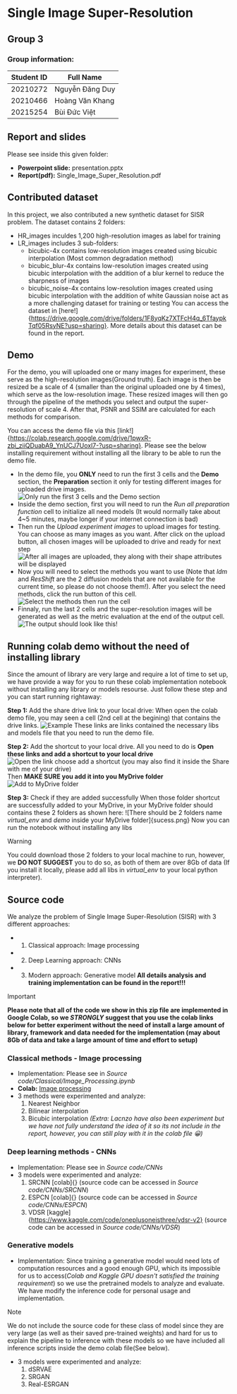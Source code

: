 # **Single Image Super-Resolution**
## Group 3
### Group information:

| Student ID | Full Name        |
| ---------- | ---------------- |
| 20210272   | Nguyễn Đăng Duy  |
| 20210466   | Hoàng Văn Khang  |
| 20215254   | Bùi Đức Việt     |

## Report and slides
Please see inside this given folder:
- **Powerpoint slide:** presentation.pptx
- **Report(pdf):** Single_Image_Super_Resolution.pdf

## Contributed dataset
In this project, we also contributed a new synthetic dataset for SISR problem. The dataset contains 2 folders:
- HR_images inculdes 1,200 high-resolution images as label for training
- LR_images includes 3 sub-folders: 
    - bicubic-4x contains low-resolution images created using bicubic interpolation (Most common degradation method)
    - bicubic_blur-4x contains low-resolution images created using bicubic interpolation with the addition of a blur kernel to reduce the sharpness of images
    - bicubic_noise-4x contains low-resolution images created using bicubic interpolation with the addition of white Gaussian noise act as a more challenging dataset for training or testing
You can access the dataset in [here!]{https://drive.google.com/drive/folders/1F8yqKz7XTFcH4q_6TfaypkTqf05RsyNE?usp=sharing}. More details about this dataset can be found in the report.

## Demo
For the demo, you will uploaded one or many images for experiment, these serve as the high-resolution images(Ground truth). Each image is then be resized be a scale of 4 (smaller than the original uploaded one by 4 times), which serve as the low-resolution image.
These resized images will then go through the pipeline of the methods you select and output the super-resolution of scale 4. After that, PSNR and SSIM are calculated for each methods for comparison.

You can access the demo file via this [link!]{https://colab.research.google.com/drive/1pwxR-zbi_ziiQDuabA9_YnUCJ7Uoxl7-?usp=sharing}.
Please see the below installing requirement without installing all the library to be able to run the demo file. 
- In the demo file, you **ONLY** need to run the first 3 cells and the **Demo** section, the **Preparation** section it only for testing different images for uploaded drive images.
![Only run the first 3 cells and the *Demo* section](run_demo.png)
- Inside the demo section, first you will need to run the *Run all preparation function* cell to initialize all need models (It would normally take about 4~5 minutes, maybe longer if your internet connection is bad)
- Then run the *Upload experiment images* to upload images for testing. You can choose as many images as you want. After click on the upload button, all chosen images will be uploaded to drive and ready for next step
![After all images are uploaded, they along with their shape attributes will be displayed](upload_image.png)
- Now you will need to select the methods you want to use (Note that *ldm* and *ResShift* are the 2 diffusion models that are not available for the current time, so please do not choose them!). After you select the need methods, click the run button of this cell.
![Select the methods then run the cell](select.png)
- Finnaly, run the last 2 cells and the super-resolution images will be generated as well as the metric evaluation at the end of the output cell.
![The output should look like this!](output.png)


## Running colab demo without the need of installing library
Since the amount of library are very large and require a lot of time to set up, we have provide a way for you to run these colab implementation notebook without installing any library or models resourse. 
Just follow these step and you can start running rightaway:

**Step 1:** Add the share drive link to your local drive:
    When open the colab demo file, you may seen a cell (2nd cell at the begining) that contains the drive links.
    ![Example](demo.png)
    These links are links contained the necessary libs and models file that you need to run the demo file. 
    
**Step 2:** Add the shortcut to your local drive. All you need to do is **Open these links and add a shortcut to your local drive**
    ![Open the link choose add a shortcut (you may also find it inside the *Share with me* of your drive)](short_cut.png)
    Then **MAKE SURE you add it into you MyDrive folder**
    ![Add to MyDrive folder](add_to_mydrive.png)
    
**Step 3:** Check if they are added successfully
    When those folder shortcut are successfully added to your MyDrive, in your MyDrive folder should contains these 2 folders as shown here:
    ![There should be 2 folders name *virtual_env* and *demo* inside your MyDrive folder]{sucess.png}
    Now you can run the notebook without installing any libs

> [!WARNING]
> You could download those 2 folders to your local machine to run, however, we **DO NOT SUGGEST** you to do so, as both of them are over 8Gb of data (If you install it locally, please add all libs in *virtual_env* to your local python interpreter).

## Source code
We analyze the problem of Single Image Super-Resolution (SISR) with 3 different approaches:
- 1. Classical approach: Image processing
- 2. Deep Learning approach: CNNs
- 3. Modern approach: Generative model
**All details analysis and training implementation can be found in the report!!!**

> [!IMPORTANT]
> **Please note that all of the code we show in this zip file are implemented in Google Colab, so we _STRONGLY_ suggest that you use the colab links below for better experiment without the need of install a large amount of library, framework and data needed for the implementation (may about 8Gb of data and take a large amount of time and effort to setup)**


### Classical methods - Image processing
- Implementation: Please see in *Source code/Classical/Image_Processing.ipynb*
- **Colab:** [Image processing](https://colab.research.google.com/drive/1H-nwYogCMbNOUc_9gZeuDSIn1N80CZXz?usp=sharing&fbclid=IwZXh0bgNhZW0CMTAAAR3nHwLsXaLj-D4fXTl12ha5f2ZI95Zr61k3wia5SHeMuFonrLIp34UuQI0_aem_ASV4ApBFi0bVaKoc9onfRMpxa11chVX1SPii8tF1odshOsd6qwa7d__4TpGcMxXuv7kwxJzX4xSOTarSQQmzRqe4#scrollTo=m6UhUsLR_9ZS)
- 3 methods were experimented and analyze:
    1. Nearest Neighbor
    2. Bilinear interpolation
    3. Bicubic interpolation
*(Extra: Lacnzo have also been experiment but we have not fully understand the idea of it so its not include in the report, however, you can still play with it in the colab file :grinning:)*

### Deep learning methods - CNNs
- Implementation: Please see in *Source code/CNNs*
- 3 models were experimented and analyze:
    1. SRCNN [colab]{} (source code can be accessed in *Source code/CNNs/SRCNN*)
    2. ESPCN [colab]{} (source code can be accessed in *Source code/CNNs/ESPCN*)
    3. VDSR [kaggle]{https://www.kaggle.com/code/oneplusoneisthree/vdsr-v2} (source code can be accessed in *Source code/CNNs/VDSR*)


### Generative models
- Implementation: Since training a generative model would need lots of computation resources and a good enough GPU, which its impossible for us to access(*Colab and Kaggle GPU doesn't satisfied the training requirement*) so we use the pretrained models to analyze and evaluate. We have modify the inference code for personal usage and implementation. 
> [!NOTE]
> We do not include the source code for these class of model since they are very large (as well as their saved pre-trained weights) and hard for us to explain the pipeline to inference with these models so we have included all inference scripts inside the demo colab file(See below).
- 3 models were experimented and analyze:
    1. dSRVAE
    2. SRGAN
    3. Real-ESRGAN







